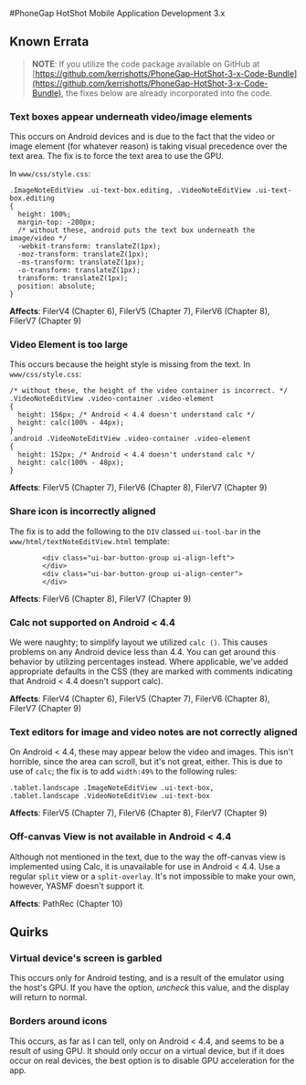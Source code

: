 #PhoneGap HotShot Mobile Application Development 3.x
## Known Errata

> **NOTE**: If you utilize the code package available on GitHub at [https://github.com/kerrishotts/PhoneGap-HotShot-3-x-Code-Bundle](https://github.com/kerrishotts/PhoneGap-HotShot-3-x-Code-Bundle), the fixes below are already incorporated into the code.

### Text boxes appear underneath video/image elements

This occurs on Android devices and is due to the fact that the video or image element (for whatever reason) is taking visual precedence over the text area. The fix is to force the text area to use the GPU.

In `www/css/style.css`:

```
.ImageNoteEditView .ui-text-box.editing, .VideoNoteEditView .ui-text-box.editing
{
  height: 100%;
  margin-top: -200px;
  /* without these, android puts the text bux underneath the image/video */
  -webkit-transform: translateZ(1px);
  -moz-transform: translateZ(1px);
  -ms-transform: translateZ(1px);
  -o-transform: translateZ(1px);
  transform: translateZ(1px);
  position: absolute;
}
```

**Affects**: FilerV4 (Chapter 6),
             FilerV5 (Chapter 7),
             FilerV6 (Chapter 8),
             FilerV7 (Chapter 9)

### Video Element is too large

This occurs because the height style is missing from the text. In `www/css/style.css`:

```
/* without these, the height of the video container is incorrect. */
.VideoNoteEditView .video-container .video-element
{
  height: 156px; /* Android < 4.4 doesn't understand calc */
  height: calc(100% - 44px);
}
.android .VideoNoteEditView .video-container .video-element
{
  height: 152px; /* Android < 4.4 doesn't understand calc */
  height: calc(100% - 48px);
}
```

**Affects**: FilerV5 (Chapter 7),
             FilerV6 (Chapter 8),
             FilerV7 (Chapter 9)

### Share icon is incorrectly aligned

The fix is to add the following to the `DIV` classed `ui-tool-bar` in the `www/html/textNoteEditView.html` template:

```
        <div class="ui-bar-button-group ui-align-left">
        </div>
        <div class="ui-bar-button-group ui-align-center">
        </div>
```

**Affects**: FilerV6 (Chapter 8),
             FilerV7 (Chapter 9)


### Calc not supported on Android < 4.4

We were naughty; to simplify layout we utilized `calc ()`. This causes problems on any Android device less than 4.4. You can get around this behavior by utilizing percentages instead. Where applicable, we've added appropriate defaults in the CSS (they are marked with comments indicating that Android < 4.4 doesn't support calc).

**Affects**: FilerV4 (Chapter 6),
             FilerV5 (Chapter 7),
             FilerV6 (Chapter 8),
             FilerV7 (Chapter 9)


### Text editors for image and video notes are not correctly aligned

On Android < 4.4, these may appear below the video and images. This isn't horrible, since the area can scroll, but it's not great, either. This is due to use of `calc`; the fix is to add `width:49%` to the following rules:

```
.tablet.landscape .ImageNoteEditView .ui-text-box,
.tablet.landscape .VideoNoteEditView .ui-text-box
```
**Affects**: FilerV5 (Chapter 7),
             FilerV6 (Chapter 8),
             FilerV7 (Chapter 9)

### Off-canvas View is not available in Android < 4.4

Although not mentioned in the text, due to the way the off-canvas view is implemented using Calc, it is unavailable for use in Android < 4.4. Use a regular `split` view or a `split-overlay`. It's not impossible to make your own, however, YASMF doesn't support it.

**Affects**: PathRec (Chapter 10)
             
## Quirks

### Virtual device's screen is garbled

This occurs only for Android testing, and is a result of the emulator using the host's GPU. If you have the option, *uncheck* this value, and the display will return to normal.

### Borders around icons

This occurs, as far as I can tell, only on Android < 4.4, and seems to be a result of using GPU. It should only occur on a virtual device, but if it does occur on real devices, the best option is to disable GPU acceleration for the app.